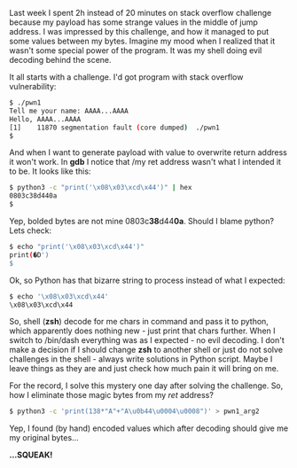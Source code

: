 <!--
.. title: How my shell mess with me
.. slug: how-my-shell-mess-with-me
.. date: 2019-04-05 00:00:00 UTC+02:00
.. tags: shell, tools 
.. category: fails
.. link: 
.. description: unseen encoding mess with my payload
.. type: text
-->

Last week I spent 2h instead of 20 minutes on stack overflow challenge because my payload has some 
strange values in the middle of jump address. I was impressed by this challenge, and how it managed to
put some values between my bytes.
Imagine my mood when I realized that it wasn't some special power of the program. It was my shell doing
evil decoding behind the 
scene.

<!-- TEASER_END -->

It all starts with a challenge. I'd got program with stack overflow vulnerability:
```sh
$ ./pwn1
Tell me your name: AAAA...AAAA
Hello, AAAA...AAAA
[1]    11870 segmentation fault (core dumped)  ./pwn1
$
```

And when I want to generate payload with value to overwrite return address it won't work. In **gdb** 
I notice that /my ret address wasn't what I intended it to be. It looks like this:

```sh
$ python3 -c "print('\x08\x03\xcd\x44')" | hex
0803c38d440a
$ 
```

Yep, bolded bytes are not mine 0803c**38**d44**0a**. Should I blame python? Lets check:

```sh
$ echo "print('\x08\x03\xcd\x44')"
print(�D')
$ 
```

Ok, so Python has that bizarre string to process instead of what I expected:
```sh
$ echo '\x08\x03\xcd\x44'
\x08\x03\xcd\x44
```
So, shell (**zsh**) decode for me chars in command and pass it to python, which apparently does nothing 
new - just print that chars further. When I switch to /bin/dash everything was as I expected - no evil decoding. I don't
make a decision if I should change **zsh** to another shell or just do not solve challenges in the shell - always 
write solutions in Python script. Maybe I leave things as they are and just check how much pain it will bring 
on me.

For the record, I solve this mystery one day after solving the challenge. So, how I eliminate those magic 
bytes from my *ret* address?

```sh
$ python3 -c 'print(138*"A"+"A\u0b44\u0004\u0008")' > pwn1_arg2
```

Yep, I found (by hand) encoded values which after decoding should give me my original bytes...


**...SQUEAK!**
